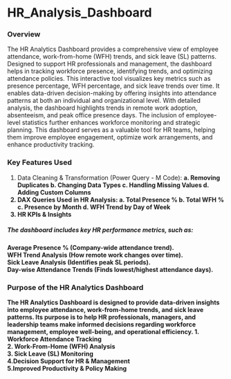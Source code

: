 # HR_Analysis_Dashboard
### Overview 
The HR Analytics Dashboard provides a comprehensive view of employee attendance, work-from-home (WFH) trends, and sick leave (SL) patterns. Designed to support HR professionals and management, the dashboard helps in tracking workforce presence, identifying trends, and optimizing attendance policies.
This interactive tool visualizes key metrics such as presence percentage, WFH percentage, and sick leave trends over time. It enables data-driven decision-making by offering insights into attendance patterns at both an individual and organizational level.
With detailed analysis, the dashboard highlights trends in remote work adoption, absenteeism, and peak office presence days. The inclusion of employee-level statistics further enhances workforce monitoring and strategic planning.
This dashboard serves as a valuable tool for HR teams, helping them improve employee engagement, optimize work arrangements, and enhance productivity tracking.
### Key Features Used
1. Data Cleaning & Transformation (Power Query - M Code): <b>a. Removing Duplicates <b> b. Changing Data Types<b> c. Handling Missing Values <b> d. Adding Custom Columns
2. DAX Queries Used in HR Analysis: a. Total Presence %<b> b. Total WFH %  <b>c. Presence by Month <b>d. WFH Trend by Day of Week
3. HR KPIs & Insights
##### The dashboard includes key HR performance metrics, such as:
Average Presence % (Company-wide attendance trend).<b>  
WFH Trend Analysis (How remote work changes over time).<b>  
Sick Leave Analysis (Identifies peak SL periods).<b>  
Day-wise Attendance Trends (Finds lowest/highest attendance days).
### Purpose of the HR Analytics Dashboard
The HR Analytics Dashboard is designed to provide data-driven insights into employee attendance, work-from-home trends, and sick leave patterns. Its purpose is to help HR professionals, managers, and leadership teams make informed decisions regarding workforce management, employee well-being, and operational efficiency.  1. Workforce Attendance Tracking  
2. Work-From-Home (WFH) Analysis  
3. Sick Leave (SL) Monitoring  
4.Decision Support for HR & Management  
5.Improved Productivity & Policy Making
